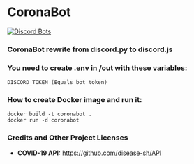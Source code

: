 # CoronaBot
[![Discord Bots](https://top.gg/api/widget/status/692525015668621321.svg)](https://top.gg/bot/692525015668621321)

### CoronaBot rewrite from discord.py to discord.js

### You need to create .env in /out with these variables:

```
DISCORD_TOKEN (Equals bot token)
```

### How to create Docker image and run it:

```
docker build -t coronabot .
docker run -d coronabot
```

### Credits and Other Project Licenses

- **COVID-19 API:** https://github.com/disease-sh/API
